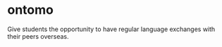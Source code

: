 # ontomo

Give students the opportunity to have regular language exchanges with their peers overseas.